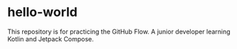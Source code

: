 # hello-world
This repository is for practicing the GitHub Flow.
A junior developer learning Kotlin and Jetpack Compose.
